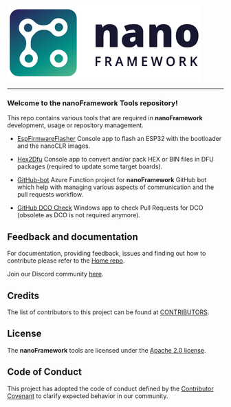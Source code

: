 ![nanoFramework logo](https://github.com/nanoframework/Home/blob/master/resources/logo/nanoFramework-repo-logo.png)

-----

### Welcome to the **nanoFramework** Tools repository!

This repo contains various tools that are required in **nanoFramework** development, usage or repository management.


* [EspFirmwareFlasher](EspFirmwareFlasher) Console app to flash an ESP32 with the bootloader and the nanoCLR images.
* [Hex2Dfu](nanoFramework.Tools.Hex2Dfu) Console app to convert and/or pack HEX or BIN files in DFU packages (required to update some target boards).


* [GitHub-bot](AzureFunction-github-bot) Azure Function project for **nanoFramework** GitHub bot which help with managing various aspects of communication and the pull requests workflow.
* [GitHub DCO Check](GitHubDcoCheck) Windows app to check Pull Requests for DCO (obsolete as DCO is not required anymore).


## Feedback and documentation

For documentation, providing feedback, issues and finding out how to contribute please refer to the [Home repo](https://github.com/nanoframework/Home).

Join our Discord community [here](https://discord.gg/XYpqcYW).


## Credits

The list of contributors to this project can be found at [CONTRIBUTORS](https://github.com/nanoframework/Home/blob/master/CONTRIBUTORS.md).


## License

The **nanoFramework** tools are licensed under the [Apache 2.0 license](http://www.apache.org/licenses/LICENSE-2.0).


## Code of Conduct
This project has adopted the code of conduct defined by the [Contributor Covenant](http://contributor-covenant.org/)
to clarify expected behavior in our community.
